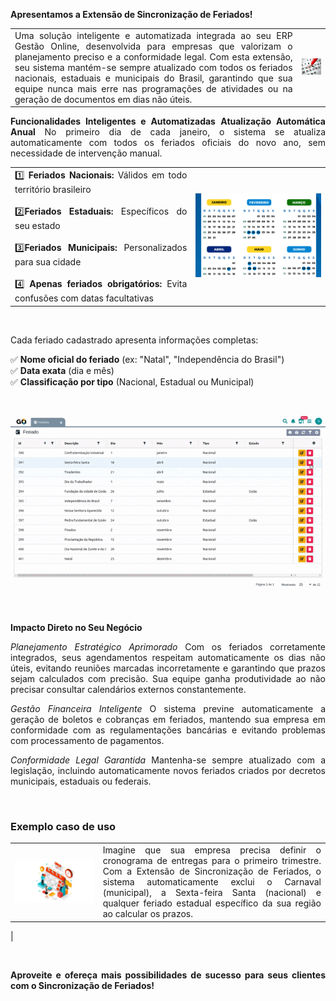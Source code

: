 <div style="text-align: justify">

**Apresentamos a Extensão de Sincronização de Feriados\!**

| | |
|-|-|
|Uma solução inteligente e automatizada integrada ao seu ERP Gestão Online, desenvolvida para empresas que valorizam o planejamento preciso e a conformidade legal. Com esta extensão, seu sistema mantém-se sempre atualizado com todos os feriados nacionais, estaduais e municipais do Brasil, garantindo que sua equipe nunca mais erre nas programações de atividades ou na geração de documentos em dias não úteis.|![aa](https://github.com/Gestao-Online/public-docs/raw/master/erp-v2/marketplace/extensions/br.com.gestao-online.feriados/assets/extensao-sincronizacao-feriados.png)|

**Funcionalidades Inteligentes e Automatizadas**
**Atualização Automática Anual** No primeiro dia de cada janeiro, o sistema se atualiza automaticamente com todos os feriados oficiais do novo ano, sem necessidade de intervenção manual.

| | |
|-|-|
|1️⃣  **Feriados Nacionais:** Válidos em todo território brasileiro  <br><br>2️⃣**Feriados Estaduais:** Específicos do seu estado <br><br>3️⃣**Feriados Municipais:**  Personalizados para sua cidade <br><br>4️⃣ **Apenas feriados obrigatórios:** Evita confusões com datas facultativas |<div>![aa](https://github.com/Gestao-Online/public-docs/raw/master/erp-v2/marketplace/extensions/br.com.gestao-online.feriados/assets/extensao-sincronizacao-feriados1.png)
<br>


Cada feriado cadastrado apresenta informações completas: 

✅ **Nome oficial do feriado** (ex: "Natal", "Independência do Brasil")  
✅ **Data exata** (dia e mês)  
✅ **Classificação por tipo** (Nacional, Estadual ou Municipal)  

<br>

<p align="center">
  <img src="https://github.com/Gestao-Online/public-docs/raw/master/erp-v2/marketplace/extensions/br.com.gestao-online.feriados/assets/extensao-sincronizacao-feriados3.gif" alt="GO DocBuilder GIF">
</p>

<br>

**Impacto Direto no Seu Negócio**

*Planejamento Estratégico Aprimorado* Com os feriados corretamente integrados, seus agendamentos respeitam automaticamente os dias não úteis, evitando reuniões marcadas incorretamente e garantindo que prazos sejam calculados com precisão. Sua equipe ganha produtividade ao não precisar consultar calendários externos constantemente.

*Gestão Financeira Inteligente* O sistema previne automaticamente a geração de boletos e cobranças em feriados, mantendo sua empresa em conformidade com as regulamentações bancárias e evitando problemas com processamento de pagamentos.

*Conformidade Legal Garantida* Mantenha-se sempre atualizado com a legislação, incluindo automaticamente novos feriados criados por decretos municipais, estaduais ou federais.


<br>

### Exemplo caso de uso

| | |
|-|-|
|![](https://github.com/Gestao-Online/public-docs/raw/master/erp-v2/marketplace/extensions/br.com.gestao-online.feriados/assets/extensao-sincronizacao-feriados4.png)  | Imagine que sua empresa precisa definir o cronograma de entregas para o primeiro trimestre. Com a Extensão de Sincronização de Feriados, o sistema automaticamente exclui o Carnaval (municipal), a Sexta-feira Santa (nacional) e qualquer feriado estadual específico da sua região ao calcular os prazos. 
 |

<br>

**Aproveite e ofereça mais possibilidades de sucesso para seus clientes com o Sincronização de Feriados!**

</div>